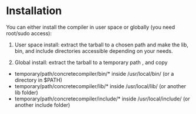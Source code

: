 # Installation

You can either install the compiler in user space or globally (you need root/sudo access):

1. User space install: extract the tarball to a chosen path and make the lib, bin, and include directories accessible depending on your needs.

2. Global install: extract the tarball to a temporary path , and copy

- temporary/path/concretecompiler/bin/* inside /usr/local/bin/ (or a directory in $PATH)
- temporary/path/concretecompiler/lib/* inside /usr/local/lib/ (or another lib folder)
- temporary/path/concretecompiler/include/* inside /usr/local/include/ (or another include folder)
